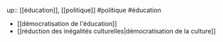 up:: [[éducation]], [[politique]]
#politique #éducation 

- [[démocratisation de l'éducation]]
- [[réduction des inégalités culturelles|démocratisation de la culture]]

